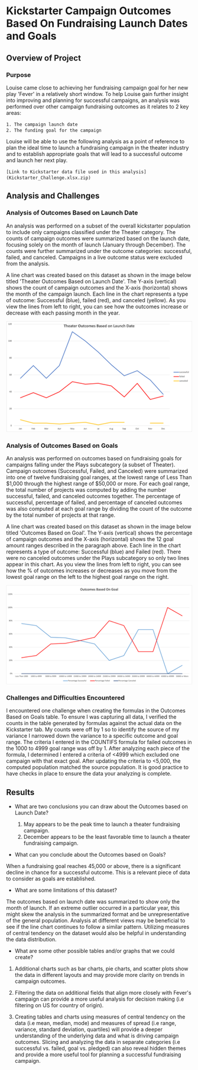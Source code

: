 # Kickstarter Campaign Outcomes Based On Fundraising Launch Dates and Goals

## Overview of Project 

### Purpose
Louise came close to achieving her fundraising campaign goal for her new play 'Fever' in a relatively short window. To help Louise gain further insight into improving and planning for successful campaigns, an analysis was performed over other campaign fundraising outcomes as it relates to 2 key areas:

	1. The campaign launch date
	2. The funding goal for the campaign 

Louise will be able to use the following analysis as a point of reference to plan the ideal time to launch a fundraising campaign in the theater industry and to establish appropriate goals that will lead to a successful outcome and launch her next play. 

	[Link to Kickstarter data file used in this analysis] (Kickstarter_Challenge.xlsx.zip)

## Analysis and Challenges

### Analysis of Outcomes Based on Launch Date

An analysis was performed on a subset of the overall kickstarter population to include only campaigns classified under the Theater category. The counts of campaign outcomes were summarized based on the launch date, focusing solely on the month of launch (January through December). The counts were further summarized under the outcome categories: successful, failed, and canceled. Campaigns in a live outcome status were excluded from the analysis. 

A line chart was created based on this dataset as shown in the image below titled 'Theater Outcomes Based on Launch Date'. The Y-axis (vertical) shows the count of campaign outcomes and the X-axis (horizontal) shows the month of the campaign launch. Each line in the chart represents a type of outcome: Successful (blue), failed (red), and canceled (yellow). As you view the lines from left to right, you can see how the outcomes increase or decrease with each passing month in the year.

![Outcomes Based on Launch Date](resources/Theater_Outcomes_vs_Launch.png)

### Analysis of Outcomes Based on Goals

An analysis was performed on outcomes based on fundraising goals for campaigns falling under the Plays subcategory (a subset of Theater). Campaign outcomes (Successful, Failed, and Canceled) were summarized into one of twelve fundraising goal ranges, at the lowest range of Less Than $1,000 through the highest range of $50,000 or more. For each goal range, the total number of projects was computed by adding the number successful, failed, and canceled outcomes together. The percentage of successful, percentage of failed, and percentage of canceled outcomes was also computed at each goal range by dividing the count of the outcome by the total number of projects at that range.

A line chart was created based on this dataset as shown in the image below titled 'Outcomes Based on Goal'. The Y-axis (vertical) shows the percentage of campaign outcomes and the X-axis (horizontal) shows the 12 goal amount ranges described in the paragraph above. Each line in the chart represents a type of outcome: Successful (blue) and Failed (red). There were no canceled outcomes under the Plays subcategory so only two lines appear in this chart. As you view the lines from left to right, you can see how the % of outcomes increases or decreases as you move from the lowest goal range on the left to the highest goal range on the right.

![Outcomes Based on Goals](resources/Outcomes_vs_Goals.png)

### Challenges and Difficulties Encountered

I encountered one challenge when creating the formulas in the Outcomes Based on Goals table. To ensure I was capturing all data, I verified the counts in the table generated by formulas against the actual data on the Kickstarter tab. My counts were off by 1 so to identify the source of my variance I narrowed down the variance to a specific outcome and goal range. The criteria I entered in the COUNTIFS formula for failed outcomes in the 1000 to 4999 goal range was off by 1. After analyzing each piece of the formula, I determined I entered a criteria of <4999 which excluded one campaign with that exact goal. After updating the criteria to <5,000, the computed population matched the source population. It is good practice to have checks in place to ensure the data your analyzing is complete.    

## Results

- What are two conclusions you can draw about the Outcomes based on Launch Date?

	1. May appears to be the peak time to launch a theater fundraising campaign.
	2. December appears to be the least favorable time to launch a theater fundraising campaign.

- What can you conclude about the Outcomes based on Goals?

When a fundraising goal reaches 45,000 or above, there is a significant decline in chance for a successful outcome. This is a relevant piece of data to consider as goals are established. 

- What are some limitations of this dataset?

The outcomes based on launch date was summarized to show only the month of launch. If an extreme outlier occurred in a particular year, this might skew the analysis in the summarized format and be unrepresentative of the general population. Analysis at different views may be beneficial to see if the line chart continues to follow a similar pattern. Utilizing measures of central tendency on the dataset would also be helpful in understanding the data distribution. 

- What are some other possible tables and/or graphs that we could create?

1. Additional charts such as bar charts, pie charts, and scatter plots show the data in different layouts and may provide more clarity on trends in campaign outcomes. 

2. Filtering the data on additional fields that align more closely with Fever's campaign can provide a more useful analysis for decision making (i.e filtering on US for country of origin).

3. Creating tables and charts using measures of central tendency on the data (i.e mean, median, mode) and measures of spread (i.e range, variance, standard deviation, quartiles) will provide a deeper understanding of the underlying data and what is driving campaign outcomes. Slicing and analyzing the data in separate categories (i.e successful vs. failed, goal vs. pledged) can also reveal hidden themes and provide a more useful tool for planning a successful fundraising campaign. 
